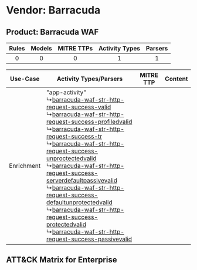 Vendor: Barracuda
=================
Product: Barracuda WAF
----------------------
| Rules | Models | MITRE TTPs | Activity Types | Parsers |
|:-----:|:------:|:----------:|:--------------:|:-------:|
|   0   |   0    |     0      |       1        |    1    |

|  Use-Case  | Activity Types/Parsers    | MITRE TTP | Content    |
|:----------:| ---- | --------- | ---- |
| Enrichment |  "app-activity"<br> ↳[barracuda-waf-str-http-request-success-valid](Ps/pC_barracudawafstrhttprequestsuccessvalid.md)<br> ↳[barracuda-waf-str-http-request-success-profiledvalid](Ps/pC_barracudawafstrhttprequestsuccessprofiledvalid.md)<br> ↳[barracuda-waf-str-http-request-success-tr](Ps/pC_barracudawafstrhttprequestsuccesstr.md)<br> ↳[barracuda-waf-str-http-request-success-unproctectedvalid](Ps/pC_barracudawafstrhttprequestsuccessunproctectedvalid.md)<br> ↳[barracuda-waf-str-http-request-success-serverdefaultpassivevalid](Ps/pC_barracudawafstrhttprequestsuccessserverdefaultpassivevalid.md)<br> ↳[barracuda-waf-str-http-request-success-defaultunprotectedvalid](Ps/pC_barracudawafstrhttprequestsuccessdefaultunprotectedvalid.md)<br> ↳[barracuda-waf-str-http-request-success-protectedvalid](Ps/pC_barracudawafstrhttprequestsuccessprotectedvalid.md)<br> ↳[barracuda-waf-str-http-request-success-passivevalid](Ps/pC_barracudawafstrhttprequestsuccesspassivevalid.md)<br> |    | [](RM/r_m_barracuda_barracuda_waf_Enrichment.md) |

ATT&CK Matrix for Enterprise
----------------------------
